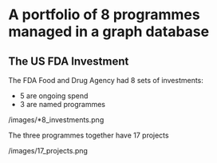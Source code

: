 # A portfolio of 8 programmes managed in a graph database

## The US FDA Investment
The FDA Food and Drug Agency had 8 sets of investments:
- 5 are ongoing spend
- 3 are named programmes

/images/*8_investments.png

The three programmes together have 17 projects

/images/17_projects.png

